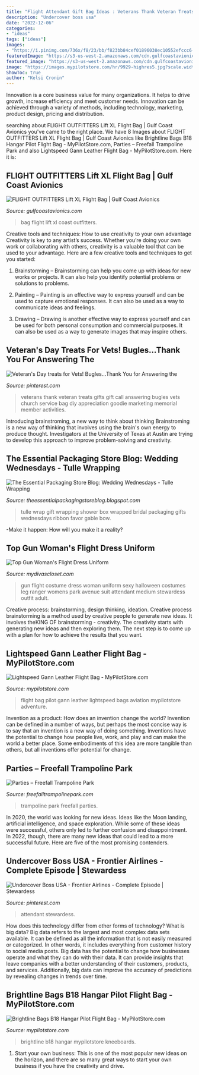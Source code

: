 ```yaml
---
title: "Flight Attendant Gift Bag Ideas : Veterans Thank Veteran Treats Gifts Gift Call Answering Bugles Vets Church Service Bag Diy Appreciation Goodie Marketing Memorial Member Activities"
description: "Undercover boss usa"
date: "2022-12-06"
categories:
- "ideas"
tags: ["ideas"]
images:
- "https://i.pinimg.com/736x/f8/23/bb/f823bb84cef01896038ec10552efccc6--stewardess-flight-attendant.jpg"
featuredImage: "https://s3-us-west-2.amazonaws.com/cdn.gulfcoastavionics.com/Products/4458/FO-LIFTXL6.jpg"
featured_image: "https://s3-us-west-2.amazonaws.com/cdn.gulfcoastavionics.com/Products/4458/FO-LIFTXL6.jpg"
image: "https://images.mypilotstore.com/hr/9929-highres5.jpg?scale.width=75"
ShowToc: true
author: "Kelsi Cronin"
---
```



Innovation is a core business value for many organizations. It helps to drive growth, increase efficiency and meet customer needs. Innovation can be achieved through a variety of methods, including technology, marketing, product design, pricing and distribution.

	

		
searching about FLIGHT OUTFITTERS Lift XL Flight Bag | Gulf Coast Avionics you've came to the right place. We have 8 Images about FLIGHT OUTFITTERS Lift XL Flight Bag | Gulf Coast Avionics like Brightline Bags B18 Hangar Pilot Flight Bag - MyPilotStore.com, Parties – Freefall Trampoline Park and also Lightspeed Gann Leather Flight Bag - MyPilotStore.com. Here it is:
		
    
## FLIGHT OUTFITTERS Lift XL Flight Bag | Gulf Coast Avionics

<img loading=lazy src="https://s3-us-west-2.amazonaws.com/cdn.gulfcoastavionics.com/Products/4458/FO-LIFTXL6.jpg" onerror="this.onerror=null;this.src='https://tse4.mm.bing.net/th?id=OIP.eptm1Bc9fagsfPzplxMlxwHaKn&amp;pid=15.1';" alt="FLIGHT OUTFITTERS Lift XL Flight Bag | Gulf Coast Avionics">

_Source: gulfcoastavionics.com_

>bag flight lift xl coast outfitters. 

	

Creative tools and techniques: How to use creativity to your own advantage
Creativity is key to any artist’s success. Whether you’re doing your own work or collaborating with others, creativity is a valuable tool that can be used to your advantage. Here are a few creative tools and techniques to get you started:
1. Brainstorming – Brainstorming can help you come up with ideas for new works or projects. It can also help you identify potential problems or solutions to problems.

2. Painting – Painting is an effective way to express yourself and can be used to capture emotional responses. It can also be used as a way to communicate ideas and feelings.

3. Drawing – Drawing is another effective way to express yourself and can be used for both personal consumption and commercial purposes. It can also be used as a way to generate images that may inspire others.


    
## Veteran&#039;s Day Treats For Vets! Bugles...Thank You For Answering The

<img loading=lazy src="https://i.pinimg.com/originals/94/e4/d3/94e4d3f63dead4553b4957232a789cc6.jpg" onerror="this.onerror=null;this.src='https://tse2.mm.bing.net/th?id=OIP.Xk3787dKXtHn7jmXT4Q1xwHaFj&amp;pid=15.1';" alt="Veteran&#039;s Day treats for Vets! Bugles...Thank You for Answering the">

_Source: pinterest.com_

>veterans thank veteran treats gifts gift call answering bugles vets church service bag diy appreciation goodie marketing memorial member activities. 

	

Introducing brainstroming, a new way to think about thinking
Brainstroming is a new way of thinking that involves using the brain's own energy to produce thought. Investigators at the University of Texas at Austin are trying to develop this approach to improve problem-solving and creativity.

    
## The Essential Packaging Store Blog: Wedding Wednesdays - Tulle Wrapping

<img loading=lazy src="http://3.bp.blogspot.com/_dd3JFEgRlo4/S9e-Wl5T4LI/AAAAAAAABBA/xaK4zQQKvCE/s1600/HPIM2230.JPG" onerror="this.onerror=null;this.src='https://tse2.mm.bing.net/th?id=OIP.kOCBJ8T9ie4OGBxNbIi48wHaJ1&amp;pid=15.1';" alt="The Essential Packaging Store Blog: Wedding Wednesdays - Tulle Wrapping">

_Source: theessentialpackagingstoreblog.blogspot.com_

>tulle wrap gift wrapping shower box wrapped bridal packaging gifts wednesdays ribbon favor gable bow. 

	

-Make it happen: How will you make it a reality?

    
## Top Gun Woman&#039;s Flight Dress Uniform

<img loading=lazy src="https://sep.yimg.com/ay/mydivascloset/top-gun-woman-s-flight-dress-uniform-23.jpg" onerror="this.onerror=null;this.src='https://tse4.mm.bing.net/th?id=OIP.fSRhrMIcx-HIQOVKoozb5gHaJ4&amp;pid=15.1';" alt="Top Gun Woman&#039;s Flight Dress Uniform">

_Source: mydivascloset.com_

>gun flight costume dress woman uniform sexy halloween costumes leg ranger womens park avenue suit attendant medium stewardess outfit adult. 

	

Creative process: brainstorming, design thinking, ideation.
Creative process brainstorming is a method used by creative people to generate new ideas. It involves theKING OF brainstorming - creativity. The creativity starts with generating new ideas and then exploring them. The next step is to come up with a plan for how to achieve the results that you want.

    
## Lightspeed Gann Leather Flight Bag - MyPilotStore.com

<img loading=lazy src="http://images.mypilotstore.com/hr/10934-highres2.jpg" onerror="this.onerror=null;this.src='https://tse3.mm.bing.net/th?id=OIP.F3Sby6ntOuEuuimAwVT7NAHaJ3&amp;pid=15.1';" alt="Lightspeed Gann Leather Flight Bag - MyPilotStore.com">

_Source: mypilotstore.com_

>flight bag pilot gann leather lightspeed bags aviation mypilotstore adventure. 

	

Invention as a product: How does an invention change the world?
Invention can be defined in a number of ways, but perhaps the most concise way is to say that an invention is a new way of doing something. Inventions have the potential to change how people live, work, and play and can make the world a better place. Some embodiments of this idea are more tangible than others, but all inventions offer potential for change.

    
## Parties – Freefall Trampoline Park

<img loading=lazy src="http://www.freefalltrampolinepark.com/wp-content/uploads/2015/10/spiderroom.jpg" onerror="this.onerror=null;this.src='https://tse3.mm.bing.net/th?id=OIP.1GBhm1rSiXG3I2d4IGg8yQHaFj&amp;pid=15.1';" alt="Parties – Freefall Trampoline Park">

_Source: freefalltrampolinepark.com_

>trampoline park freefall parties. 

	

In 2020, the world was looking for new ideas. Ideas like the Moon landing, artificial intelligence, and space exploration. While some of these ideas were successful, others only led to further confusion and disappointment. In 2022, though, there are many new ideas that could lead to a more successful future. Here are five of the most promising contenders.

    
## Undercover Boss USA - Frontier Airlines - Complete Episode | Stewardess

<img loading=lazy src="https://i.pinimg.com/736x/f8/23/bb/f823bb84cef01896038ec10552efccc6--stewardess-flight-attendant.jpg" onerror="this.onerror=null;this.src='https://tse2.mm.bing.net/th?id=OIP.4CWuqLdgNe8-BCHsBRPCOgHaFj&amp;pid=15.1';" alt="Undercover Boss USA - Frontier Airlines - Complete Episode | Stewardess">

_Source: pinterest.com_

>attendant stewardess. 

	

How does this technology differ from other forms of technology?
What is big data? Big data refers to the largest and most complex data sets available. It can be defined as all the information that is not easily measured or categorized. In other words, it includes everything from customer history to social media posts.
Big data has the potential to change how businesses operate and what they can do with their data. It can provide insights that leave companies with a better understanding of their customers, products, and services. Additionally, big data can improve the accuracy of predictions by revealing changes in trends over time.

    
## Brightline Bags B18 Hangar Pilot Flight Bag - MyPilotStore.com

<img loading=lazy src="https://images.mypilotstore.com/hr/9929-highres5.jpg?scale.width=75" onerror="this.onerror=null;this.src='https://tse2.mm.bing.net/th?id=OIP.Z5hAGIRifanMvj1XFCWvMAHaFj&amp;pid=15.1';" alt="Brightline Bags B18 Hangar Pilot Flight Bag - MyPilotStore.com">

_Source: mypilotstore.com_

>brightline b18 hangar mypilotstore kneeboards. 

	

1. Start your own business: This is one of the most popular new ideas on the horizon, and there are so many great ways to start your own business if you have the creativity and drive.

